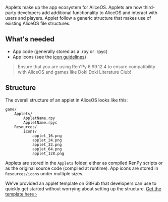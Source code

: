 Applets make up the app ecosystem for AliceOS. Applets are how third-party developers add additional functionality to AliceOS and interact with users and players. Applet follow a generic structure that makes use of existing AliceOS file structures.

## What's needed
- App code (generally stored as a .rpy or .rpyc)
- App icons (see the [icon guidelines](Icon-Guidelines))

> Ensure that you are using Ren'Py 6.99.12.4 to ensure compatibility with AliceOS and games like Doki Doki Literature Club!

## Structure
The overall structure of an applet in AliceOS looks like this:
```
game/
	Applets/
		AppletName.rpy
		AppletName.rpyc
	Resources/
		icons/
			applet_16.png
			applet_24.png
			applet_32.png
			applet_64.png
			applet_128.png
```
Applets are stored in the `Applets` folder, either as compiled RenPy scripts or as the original source code (compiled at runtime). App icons are stored in `Resources/icons` under multiple sizes.

We've provided an applet template on GitHub that developers can use to quickly get started without worrying about setting up the structure. [Get the template here &rsaquo;](https://github.com/TheAngelReturns/aliceos-applet)